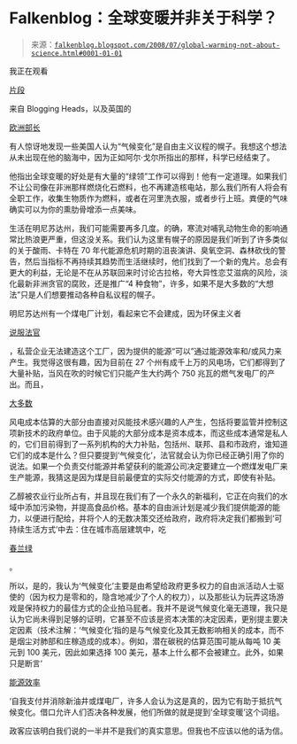 <!--yml

类别：未分类

日期：2024 年 05 月 12 日 23:08:27

-->

# Falkenblog：全球变暖并非关于科学？

> 来源：[`falkenblog.blogspot.com/2008/07/global-warming-not-about-science.html#0001-01-01`](http://falkenblog.blogspot.com/2008/07/global-warming-not-about-science.html#0001-01-01)

我正在观看

[片段](http://bloggingheads.tv/diavlogs/12730?in=00:00:24&out=00:04:08)

来自 Blogging Heads，以及英国的

[欧洲部长](https://blogs.fco.gov.uk/roller/murphy/)

有人惊讶地发现一些美国人认为“气候变化”是自由主义议程的幌子。我想这个想法从未出现在他的脑海中，因为正如阿尔·戈尔所指出的那样，科学已经结束了。

他指出全球变暖的好处是有大量的“绿领”工作可以得到！他有一定道理。如果我们不让公司像在非洲那样燃烧化石燃料，也不再建造核电站，那么我们所有人将会有全职工作，收集生物质作为燃料，或者在河里洗衣服，或者步行上班。粪便的气味确实可以为你的熏肋骨增添一点美味。

生活在明尼苏达州，我们可能需要再多几度。的确，寒流对哺乳动物生命的影响通常比热浪更严重，但这没关系。我们认为这里有幌子的原因是我们听到了许多类似的关于酸雨、卡特在 70 年代能源危机时期的沮丧演讲、臭氧空洞、森林砍伐的警告，然后当指标不再持续其趋势而生活继续时，他们找到了一个新的鬼片。总会有更大的利益，无论是不在从苏联回来时讨论古拉格，夸大异性恋艾滋病的风险，淡化最新非洲贪官的腐败，还是推广“4 种食物”，许多，如果不是大多数的“大想法”只是人们想要推动各种自私议程的幌子。

明尼苏达州有一个煤电厂计划，看起来它不会建成，因为环保主义者

[说服法官](http://minnesota.publicradio.org/display/web/2008/05/09/bigstone/)

，私营企业无法建造这个工厂，因为提供的能源“可以”通过能源效率和/或风力来产生。我觉得这很有趣，因为目前在 27 个州有成千上万的风电场，它们都得到了大量补贴，当风在吹的时候它们只能产生大约两个 750 兆瓦的燃气发电厂的产出。而且，

[大多数](http://en.wikipedia.org/wiki/Wind_power#Growth_and_cost_trends)

风电成本估算的大部分由直接对风能技术感兴趣的人产生，包括将要监管并控制这项新技术的政府单位。由于风能的大部分成本是资本成本，而这些成本通常是私人的，它们目前得到了一系列机构的大力补贴，包括州、联邦、县和市政府，谁知道它们的成本是什么？但只要提到‘气候变化’，法官就会认为你已经正确引用了你的说法。如果一个负责交付能源并希望获利的能源公司决定要建立一个燃煤发电厂来生产能源，我猜这是因为煤是目前最便宜的实际交付能源的方式，即使有补贴。

乙醇被农业行业所占有，并且现在我们有了一个永久的新福利，它正在向我们的水域中添加污染物，并提高食品价格。基本的自由派计划是减少我们提供能源的能力，以便进行配给，并将个人的无数决策交还给政府，政府将决定我们都搬到‘可持续生活方式’中去：住在城市高层建筑中，吃

[春兰绿](http://www.imdb.com/title/tt0070723/)

。

所以，是的，我认为‘气候变化’主要是由希望给政府更多权力的自由派活动人士驱使的（因为权力是零和的，隐含地减少了个人的权力），以及那些认为玩弄这场游戏是保持权力的最佳方式的企业拍马屁者。我并不是说气候变化毫无道理，我只是认为它尚未得到足够的证明，它甚至不应该是资本决策的决定因素，更别提主要决定因素（技术注解：‘气候变化’指的是与气候变化及其无数影响相关的成本，而不是烟尘对肺部和庄稼造成的成本）。例如，潜在碳税的估算范围可能从每吨 10 美元到 100 美元，因此如果选择 100 美元，基本上什么都不会被建立。此外，如果只是断言‘

[能源效率](http://www.startribune.com/opinion/commentary/22887154.html?location_refer=Commentary:highlightModules:5)

‘自我支付并消除新油井或煤电厂，许多人会认为这是真的，因为它有助于抵抗气候变化。借口允许人们否决各种发展，他们所做的就是提到‘全球变暖’这个词组。

政客应该明白我们说的一半并不是我们的真实意思。但我也不应该以他的话为信。
